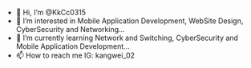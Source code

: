 - 👋 Hi, I’m @KkCc0315
- 👀 I’m interested in Mobile Application Development, WebSite Design, CyberSecurity and Networking...
- 🌱 I’m currently learning Network and Switching, CyberSecurity and Mobile Application Development...
- 📫 How to reach me IG: kangwei_02

<!---
KkCc0315/KkCc0315 is a ✨ special ✨ repository because its `README.md` (this file) appears on your GitHub profile.
You can click the Preview link to take a look at your changes.
--->
